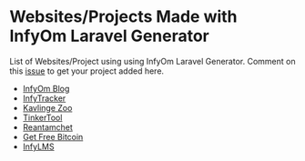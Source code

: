 # Websites/Projects Made with InfyOm Laravel Generator

List of Websites/Project using using InfyOm Laravel Generator.
Comment on this [issue](https://github.com/InfyOmLabs/laravel-generator/issues/630) to get your project added here.

- [InfyOm Blog](https://blog.infyom.com/)
- [InfyTracker](http://labs.infyom.com/infy-tracker)
- [Kavlinge Zoo](http://kavlingezoo.se/)
- [TinkerTool](https://www.tinkertool.in/)
- [Reantamchet](https://reantamchet.com/)
- [Get Free Bitcoin](http://getfreebitco.in)
- [InfyLMS](https://codecanyon.net/item/infylms-library-management-system-laravel-reactjs/24884824)
